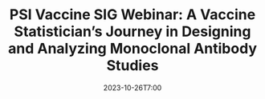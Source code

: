 ---
# Documentation: https://wowchemy.com/docs/managing-content/
type: webinar
title: "PSI Vaccine SIG Webinar: A Vaccine Statistician’s Journey in Designing and Analyzing Monoclonal Antibody Studies"
url_freeregister: https://www.psiweb.org/events/event-item/2023/10/26/default-calendar/psi-vaccine-sig-webinar-a-vaccine-statistician-s-journey-in-designing-and-analyzing-monoclonal-antibody-studies
date: 2023-10-26T7:00
all_day: false
speaker: ""
---
